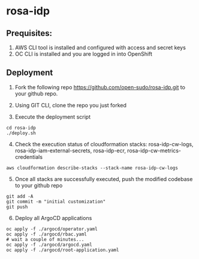 # rosa-idp

## Prequisites:
1) AWS CLI tool is installed and configured with access and secret keys
2) OC CLI is installed and you are logged in into OpenShift

## Deployment

1) Fork the following repo https://github.com/open-sudo/rosa-idp.git to your github repo.
2) Using GIT CLI, clone the repo you just forked

3) Execute the deployment script

```shell
cd rosa-idp
./deploy.sh 
```

4) Check the execution status of cloudformation stacks: rosa-idp-cw-logs, rosa-idp-iam-external-secrets, rosa-idp-ecr, rosa-idp-cw-metrics-credentials 
 
```shell
aws cloudformation describe-stacks --stack-name rosa-idp-cw-logs
```

5) Once all stacks are successfully executed, push the modified codebase to your github repo
```shell
git add -A
git commit -m "initial customization"
git push
```
6) Deploy all ArgoCD applications

```shell
oc apply -f ./argocd/operator.yaml
oc apply -f ./argocd/rbac.yaml
# wait a couple of minutes...
oc apply -f ./argocd/argocd.yaml
oc apply -f ./argocd/root-application.yaml
```
